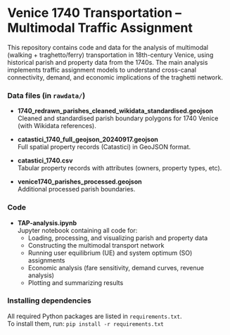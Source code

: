 # Venice 1740 Transportation – Multimodal Traffic Assignment

This repository contains code and data for the analysis of multimodal (walking + traghetto/ferry) transportation in 18th-century Venice, using historical parish and property data from the 1740s. The main analysis implements traffic assignment models to understand cross-canal connectivity, demand, and economic implications of the traghetti network.


### Data files (in `rawdata/`)

- **1740_redrawn_parishes_cleaned_wikidata_standardised.geojson**  
  Cleaned and standardised parish boundary polygons for 1740 Venice (with Wikidata references).

- **catastici_1740_full_geojson_20240917.geojson**  
  Full spatial property records (Catastici) in GeoJSON format.

- **catastici_1740.csv**  
  Tabular property records with attributes (owners, property types, etc).

- **venice1740_parishes_processed.geojson**  
  Additional processed parish boundaries.

### Code

- **TAP-analysis.ipynb**  
  Jupyter notebook containing all code for:
    - Loading, processing, and visualizing parish and property data
    - Constructing the multimodal transport network
    - Running user equilibrium (UE) and system optimum (SO) assignments
    - Economic analysis (fare sensitivity, demand curves, revenue analysis)
    - Plotting and summarizing results


### Installing dependencies

All required Python packages are listed in `requirements.txt`.  
To install them, run: `pip install -r requirements.txt`


